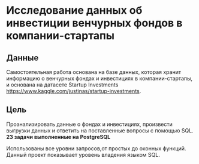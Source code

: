 # Исследование данных об инвестиции венчурных фондов в компании-стартапы

## Данные

Самостоятельная работа основана на базе данных, которая хранит информацию о венчурных фондах и инвестициях в компании-стартапы, и основана на датасете Startup Investments https://www.kaggle.com/justinas/startup-investments.

## Цель

Проанализировать данные о фондах и инвестициях, произвести выгрузки данных и ответить на поставленные вопросы с помощью SQL.  
**23 задачи выполненные на PostgreSQL**  

Использованы все уровни запросов,от простых до оконных функций. Данный проект показывает уровень владения языком SQL.

